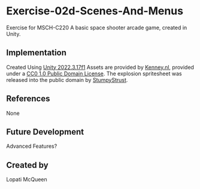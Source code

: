 # Exercise-02d-Scenes-And-Menus
Exercise for MSCH-C220
A basic space shooter arcade game, created in Unity.
## Implementation
Created Using [Unity 2022.3.17f1](https://unity.com/download)
Assets are provided by [Kenney.nl](https://kenney.nl/assets/space-shooter-extension), provided under a [CC0 1.0 Public Domain License](https://creativecommons.org/publicdomain/zero/1.0/).
The explosion spritesheet was released into the public domain by [StumpyStrust](https://opengameart.org/content/explosion-sheet).

## References
None

## Future Development
Advanced Features?

## Created by
Lopati McQueen
